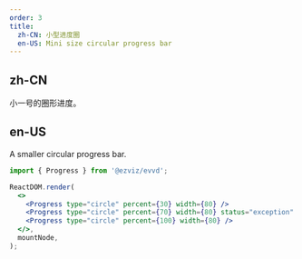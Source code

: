 ```yaml
---
order: 3
title:
  zh-CN: 小型进度圈
  en-US: Mini size circular progress bar
---
```


## zh-CN

小一号的圈形进度。

## en-US

A smaller circular progress bar.

```jsx
import { Progress } from '@ezviz/evvd';

ReactDOM.render(
  <>
    <Progress type="circle" percent={30} width={80} />
    <Progress type="circle" percent={70} width={80} status="exception" />
    <Progress type="circle" percent={100} width={80} />
  </>,
  mountNode,
);
```
